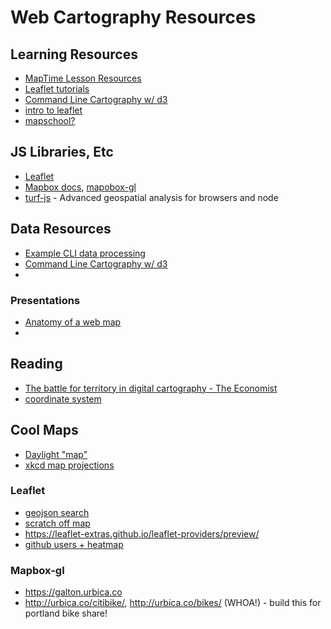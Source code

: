 # Web Cartography Resources

## Learning Resources

* [MapTime Lesson Resources](http://maptime.io/lessons-resources/)
* [Leaflet tutorials](http://leafletjs.com/examples.html)
* [Command Line Cartography w/ d3](https://medium.com/@mbostock/command-line-cartography-part-1-897aa8f8ca2c)
* [intro to leaflet](https://maptimeboston.github.io/leaflet-intro/)
* [mapschool?](http://mapschool.io/)

## JS Libraries, Etc

* [Leaflet](http://leafletjs.com)
* [Mapbox docs](https://www.mapbox.com/developers/), [mapobox-gl](https://www.mapbox.com/mapbox-gl-js/api/)
* [turf-js](http://turfjs.org/) - Advanced geospatial analysis for browsers and node

## Data Resources

* [Example CLI data processing](https://github.com/mbostock/us-rivers)
* [Command Line Cartography w/ d3](https://medium.com/@mbostock/command-line-cartography-part-1-897aa8f8ca2c)
* 

### Presentations

* [Anatomy of a web map](http://maptime.io/anatomy-of-a-web-map)
* 

## Reading

* [The battle for territory in digital cartography - The Economist](http://www.economist.com/news/business/21723173-not-all-roads-lead-google-maps-battle-territory-digital-cartography)
* [coordinate system](http://lyzidiamond.com/posts/4326-vs-3857)

## Cool Maps

* [Daylight "map"](https://twitter.com/mbostock/status/872665187517513729?s=09)
* [xkcd map projections](https://xkcd.com/977/)

### Leaflet

* [geojson search](https://codepen.io/pmckinney/pen/VbbONE)
* [scratch off map](https://jamesmilneruk.github.io/scratchmap/)
* https://leaflet-extras.github.io/leaflet-providers/preview/
* [github users + heatmap](https://jamesmilneruk.github.io/github-map/)

### Mapbox-gl

* https://galton.urbica.co
* http://urbica.co/citibike/, http://urbica.co/bikes/ (WHOA!) - build this for portland bike share!
